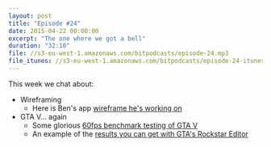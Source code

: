 ```yaml
---
layout: post
title: "Episode #24"
date: 2015-04-22 00:00:00
excerpt: "The one where we got a bell"
duration: "32:10"
file: //s3-eu-west-1.amazonaws.com/bitpodcasts/episode-24.mp3
file_itunes: //s3-eu-west-1.amazonaws.com/bitpodcasts/episode-24-itunes.m4a
---
```


This week we chat about:

- Wireframing
  - Here is Ben's app [wireframe he's working on](/content/app-wireframe.png)
- GTA V... again
  - Some glorious [60fps benchmark testing of GTA V](https://www.youtube.com/watch?v=d_ObDICt6ms)
  - An example of the [results you can get with GTA's Rockstar Editor ](https://www.youtube.com/watch?v=o8i95o6ZEVI)
